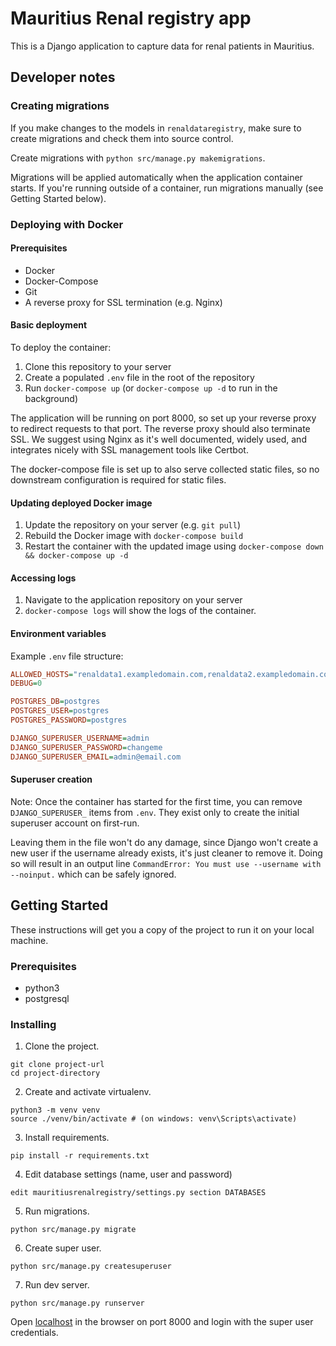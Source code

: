 # Mauritius Renal registry app

This is a Django application to capture data for renal patients in Mauritius.


## Developer notes

### Creating migrations

If you make changes to the models in `renaldataregistry`, make sure to create migrations and check them into source control.

Create migrations with `python src/manage.py makemigrations`.

Migrations will be applied automatically when the application container starts. If you're running outside of a container, run migrations manually (see Getting Started below).

### Deploying with Docker

#### Prerequisites

* Docker
* Docker-Compose
* Git
* A reverse proxy for SSL termination (e.g. Nginx)

#### Basic deployment

To deploy the container:

1. Clone this repository to your server
2. Create a populated `.env` file in the root of the repository
3. Run `docker-compose up` (or `docker-compose up -d` to run in the background)

The application will be running on port 8000, so set up your reverse proxy to redirect requests to that port. The reverse proxy should also terminate SSL. We suggest using Nginx as it's well documented, widely used, and integrates nicely with SSL management tools like Certbot.

The docker-compose file is set up to also serve collected static files, so no downstream configuration is required for static files.

#### Updating deployed Docker image

1. Update the repository on your server (e.g. `git pull`)
2. Rebuild the Docker image with `docker-compose build`
3. Restart the container with the updated image using `docker-compose down && docker-compose up -d`

#### Accessing logs

1. Navigate to the application repository on your server
2. `docker-compose logs` will show the logs of the container.

#### Environment variables

Example `.env` file structure:

```ini
ALLOWED_HOSTS="renaldata1.exampledomain.com,renaldata2.exampledomain.com"
DEBUG=0

POSTGRES_DB=postgres
POSTGRES_USER=postgres
POSTGRES_PASSWORD=postgres

DJANGO_SUPERUSER_USERNAME=admin
DJANGO_SUPERUSER_PASSWORD=changeme
DJANGO_SUPERUSER_EMAIL=admin@email.com

```

#### Superuser creation

Note: Once the container has started for the first time, you can remove `DJANGO_SUPERUSER_` items from `.env`. They exist only to create the initial superuser account on first-run.

Leaving them in the file won't do any damage, since Django won't create a new user if the username already exists, it's just cleaner to remove it. Doing so will result in an output line `CommandError: You must use --username with --noinput.` which can be safely ignored.

## Getting Started

These instructions will get you a copy of the project to run it on your local machine.

### Prerequisites

* python3
* postgresql

### Installing

1. Clone the project.

```
git clone project-url
cd project-directory
```

2. Create and activate virtualenv.

```
python3 -m venv venv
source ./venv/bin/activate # (on windows: venv\Scripts\activate)
```

3. Install requirements.

```
pip install -r requirements.txt
```

4. Edit database settings (name, user and password)

```
edit mauritiusrenalregistry/settings.py section DATABASES
```

5. Run migrations.

```
python src/manage.py migrate
```

6. Create super user.

```
python src/manage.py createsuperuser
```

7. Run dev server.

```
python src/manage.py runserver
```

Open [localhost](http://localhost:8000) in the browser on port 8000 and login with the super user credentials.
